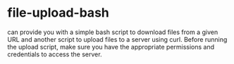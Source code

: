# file-upload-bash
can provide you with a simple bash script to download files from a given URL and another script to upload files to a server using curl. Before running the upload script, make sure you have the appropriate permissions and credentials to access the server.
